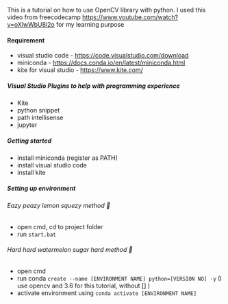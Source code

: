 This is a tutorial on how to use OpenCV library with python. I used this video from freecodecamp https://www.youtube.com/watch?v=oXlwWbU8l2o for my learning purpose



#### Requirement
* visual studio code - https://code.visualstudio.com/download
* miniconda - https://docs.conda.io/en/latest/miniconda.html
* kite for visual studio - https://www.kite.com/



 ##### Visual Studio Plugins to help with programming experience
 * Kite
 * python snippet
 * path intellisense
 * jupyter


##### Getting started
* install miniconda (register as PATH)
* install visual studio code
* install kite

##### Setting up environment

###### Eazy peazy lemon squezy method :lemon:
- open cmd, cd to project folder
- run ```start.bat```


###### Hard hard watermelon sugar hard method :watermelon:
- open cmd
- run conda ```create --name [ENVIRONMENT NAME] python=[VERSION NO] -y``` (I use opencv and 3.6 for this tutorial, without [] )
- activate environment using ```conda activate [ENVIRONMENT NAME]``` 

